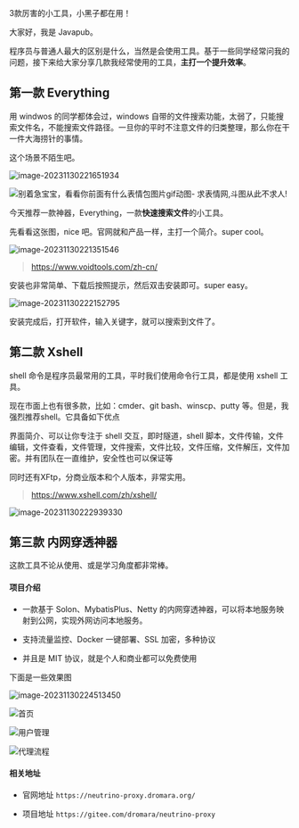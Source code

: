 3款厉害的小工具，小黑子都在用！

大家好，我是 Javapub。

程序员与普通人最大的区别是什么，当然是会使用工具。基于一些同学经常问我的问题，接下来给大家分享几款我经常使用的工具，**主打一个提升效率**。

## 第一款 Everything

用 windwos 的同学都体会过，windows 自带的文件搜索功能，太弱了，只能搜索文件名，不能搜索文件路径。一旦你的平时不注意文件的归类整理，那么你在干一件大海捞针的事情。

这个场景不陌生吧。

![image-20231130221651934](https://javapub-test01.oss-cn-beijing.aliyuncs.com/javapub/image-20231130221651934.png)

![别着急宝宝，看看你前面有什么表情包图片gif动图- 求表情网,斗图从此不求人!](https://javapub-test01.oss-cn-beijing.aliyuncs.com/javapub/606c5d95c9194Lm7.gif)

今天推荐一款神器，Everything，一款**快速搜索文件**的小工具。

先看看这张图，nice 吧。官网就和产品一样，主打一个简介。super cool。

![image-20231130221351546](https://javapub-test01.oss-cn-beijing.aliyuncs.com/javapub/image-20231130221351546.png)

> https://www.voidtools.com/zh-cn/

安装也非常简单、下载后按照提示，然后双击安装即可。super easy。

![image-20231130222152795](https://javapub-test01.oss-cn-beijing.aliyuncs.com/javapub/image-20231130222152795.png)

安装完成后，打开软件，输入关键字，就可以搜索到文件了。

## 第二款 Xshell

shell 命令是程序员最常用的工具，平时我们使用命令行工具，都是使用 xshell 工具。

现在市面上也有很多款，比如：cmder、git bash、winscp、putty 等。但是，我强烈推荐shell。它具备如下优点

界面简介、可以让你专注于 shell 交互，即时隧道，shell 脚本，文件传输，文件编辑，文件查看，文件管理，文件搜索，文件比较，文件压缩，文件解压，文件加密。并有团队在一直维护，安全性也可以保证等

同时还有XFtp，分商业版本和个人版本，非常实用。

> https://www.xshell.com/zh/xshell/

![image-20231130222939330](https://javapub-test01.oss-cn-beijing.aliyuncs.com/javapub/image-20231130222939330.png)

## 第三款 内网穿透神器

这款工具不论从使用、或是学习角度都非常棒。

#### 项目介绍

- 一款基于 Solon、MybatisPlus、Netty 的内网穿透神器，可以将本地服务映射到公网，实现外网访问本地服务。

- 支持流量监控、Docker 一键部署、SSL 加密，多种协议

- 并且是 MIT 协议，就是个人和商业都可以免费使用

下面是一些效果图

![image-20231130224513450](https://javapub-test01.oss-cn-beijing.aliyuncs.com/javapub/image-20231130224513450.png)



![首页](https://javapub-test01.oss-cn-beijing.aliyuncs.com/javapub/home.png)

![用户管理](https://javapub-test01.oss-cn-beijing.aliyuncs.com/javapub/user-manager1.png)

![代理流程](https://javapub-test01.oss-cn-beijing.aliyuncs.com/javapub/neutrino-proxy-process.jpg)

#### 相关地址

- 官网地址 `https://neutrino-proxy.dromara.org/`

- 项目地址 `https://gitee.com/dromara/neutrino-proxy`

